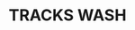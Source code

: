 ---
title: "TRACKS WASH"
price: "TBA"
desc: "Opis nije dostupan"
img_path: "/assets/img/A.MIG-1002.jpg"
brand: AMMO
available: true
cat: "weathering"
subcat: "ENAMEL WASHES (35 mL)"
subsubcat: "SS"
---